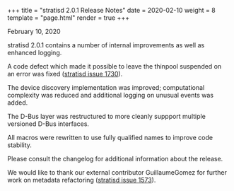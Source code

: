 +++
title = "stratisd 2.0.1 Release Notes"
date = 2020-02-10
weight = 8
template = "page.html"
render = true
+++

February 10, 2020

stratisd 2.0.1 contains a number of internal improvements as well as
enhanced logging.

A code defect which made it possible to leave the thinpool suspended on an
error was fixed ([stratisd issue 1730]).

The device discovery implementation was improved; computational complexity
was reduced and additional logging on unusual events was added.

The D-Bus layer was restructured to more cleanly suppport multiple versioned
D-Bus interfaces.

All macros were rewritten to use fully qualified names to improve code
stability.

<!-- more -->

Please consult the changelog for additional information about the release.

We would like to thank our external contributor GuillaumeGomez for further
work on metadata refactoring ([stratisd issue 1573]).

[stratisd issue 1573]: https://github.com/stratis-storage/stratisd/issues/1573
[stratisd issue 1730]: https://github.com/stratis-storage/stratisd/issues/1730
